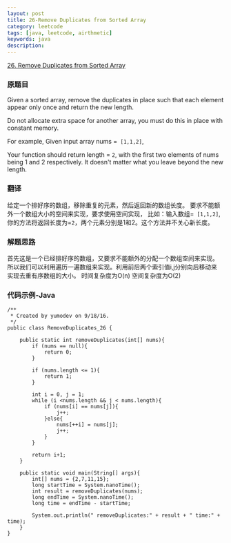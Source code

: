 ```yaml
---
layout: post
title: 26-Remove Duplicates from Sorted Array
category: leetcode
tags: [java, leetcode, airthmetic]
keywords: java
description: 
---
```


[26. Remove Duplicates from Sorted Array](https://leetcode.com/problems/remove-duplicates-from-sorted-array/)

### 原题目
Given a sorted array, remove the duplicates in place such that each element appear only once and return the new length.

Do not allocate extra space for another array, you must do this in place with constant memory.

For example,
Given input array nums =` [1,1,2]`,

Your function should return length = `2`, with the first two elements of nums being 1 and 2 respectively. It doesn't matter what you leave beyond the new length.

### 翻译

给定一个排好序的数组，移除重复的元素，然后返回新的数组长度。
要求不能额外一个数组大小的空间来实现，要求使用空间实现，
比如：输入数组=` [1,1,2]`,
你的方法将返回长度为=`2`，两个元素分别是1和2。这个方法并不关心新长度。

### 解题思路

首先这是一个已经排好序的数组，又要求不能额外的分配一个数组空间来实现。
所以我们可以利用遍历一遍数组来实现。利用前后两个索引值i,j分别向后移动来
实现去重有序数组的大小。
时间复杂度为O(n)
空间复杂度为O(2)

### 代码示例-Java


```
/**
 * Created by yumodev on 9/18/16.
 */
public class RemoveDuplicates_26 {

    public static int removeDuplicates(int[] nums){
        if (nums == null){
            return 0;
        }

        if (nums.length <= 1){
            return 1;
        }

        int i = 0, j = 1;
        while (i <nums.length && j < nums.length){
            if (nums[i] == nums[j]){
                j++;
            }else{
                nums[++i] = nums[j];
                j++;
            }
        }

        return i+1;
    }

    public static void main(String[] args){
        int[] nums = {2,7,11,15};
        long startTime = System.nanoTime();
        int result = removeDuplicates(nums);
        long endTime = System.nanoTime();
        long time = endTime - startTime;

        System.out.println(" removeDuplicates:" + result + " time:" + time);
    }
}
```



